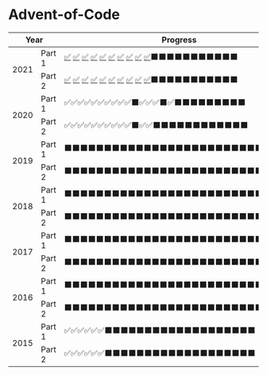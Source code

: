 # Advent-of-Code
<table>
    <thead>
        <tr>
            <th rowspan="2" colspan="2">Year</th>
            <th colspan="2">Progress</th>
            <th>Stars</th>
        </tr>
    </thead>
    <tbody>
        <tr>
            <td rowspan="2">2021</td>
            <td>Part 1</td>
            <td><a title="Day 1" href="https://github.com/suncoast-software/Advent-of-Code/tree/master/AOC/2021/Day1">✅</a>
            <a title="Day 2" href="https://github.com/suncoast-software/Advent-of-Code/tree/master/AOC/2021/Day2">✅</a>
            <a title="Day 3" href="https://github.com/suncoast-software/Advent-of-Code/tree/master/AOC/2021/Day3">✅</a>
            <a title="Day 4" href="https://github.com/suncoast-software/Advent-of-Code/tree/master/AOC/2021/Day4">✅</a>
            <a title="Day 5" href="https://github.com/suncoast-software/Advent-of-Code/tree/master/AOC/2021/Day5">✅</a>
            <a title="Day 6" href="https://github.com/suncoast-software/Advent-of-Code/tree/master/AOC/2021/Day6">✅</a>
            <a title="Day 7" href="https://github.com/suncoast-software/Advent-of-Code/tree/master/AOC/2021/Day7">✅</a>
            <a title="Day 8" href="https://github.com/suncoast-software/Advent-of-Code/tree/master/AOC/2021/Day8">✅</a>
            <a title="Day 9" href="https://github.com/suncoast-software/Advent-of-Code/tree/master/AOC/2021/Day9">✅</a>
            <a title="Day 10" href="https://github.com/suncoast-software/Advent-of-Code/tree/master/AOC/2021/Day10">✅</a>⬛⬛⬛⬛⬛⬛⬛⬛⬛⬛⬛</td>
            <td>9/25</td>
            <td rowspan="2" align="center">20/50<br />✨</td>
        </tr>
        <tr>
            <td>Part 2</td>
           <td><a title="Day 1" href="https://github.com/suncoast-software/Advent-of-Code/tree/master/AOC/2021/Day1">✅</a>
            <a title="Day 2" href="https://github.com/suncoast-software/Advent-of-Code/tree/master/AOC/2021/Day2">✅</a>
            <a title="Day 3" href="https://github.com/suncoast-software/Advent-of-Code/tree/master/AOC/2021/Day3">✅</a>
            <a title="Day 4" href="https://github.com/suncoast-software/Advent-of-Code/tree/master/AOC/2021/Day4">✅</a>
            <a title="Day 5" href="https://github.com/suncoast-software/Advent-of-Code/tree/master/AOC/2021/Day5">✅</a>
            <a title="Day 6" href="https://github.com/suncoast-software/Advent-of-Code/tree/master/AOC/2021/Day6">✅</a>
            <a title="Day 7" href="https://github.com/suncoast-software/Advent-of-Code/tree/master/AOC/2021/Day7">✅</a>
            <a title="Day 8" href="https://github.com/suncoast-software/Advent-of-Code/tree/master/AOC/2021/Day8">✅</a>
            <a title="Day 8" href="https://github.com/suncoast-software/Advent-of-Code/tree/master/AOC/2021/Day9">✅</a>
            <a title="Day 10" href="https://github.com/suncoast-software/Advent-of-Code/tree/master/AOC/2021/Day10">✅</a>⬛⬛⬛⬛⬛⬛⬛⬛⬛⬛⬛</td>
            <td>9/25</td>
        </tr>
        <tr>
            <td rowspan="2">2020</td>
            <td>Part 1</td>
            <td>✅✅✅✅✅✅✅✅✅✅⬛✅✅✅⬛✅⬛⬛⬛⬛⬛⬛⬛⬛⬛</td>
            <td>14/25</td>
            <td rowspan="2" align="center">26/50<br />✨</td>
        </tr>
        <tr>
            <td>Part 2</td>
            <td>✅✅✅✅✅✅✅✅✅✅⬛✅✅⬛⬛⬛⬛⬛⬛⬛⬛⬛⬛⬛⬛</td>
            <td>12/25</td>
        </tr>
        <tr>
            <td rowspan="2">2019</td>
            <td>Part 1</td>
            <td>⬛⬛⬛⬛⬛⬛⬛⬛⬛⬛⬛⬛⬛⬛⬛⬛⬛⬛⬛⬛⬛⬛⬛⬛⬛</td>
            <td>0/25</td>
            <td rowspan="2" align="center">0/50<br />✨</td>
        </tr>
        <tr>
            <td>Part 2</td>
            <td>⬛⬛⬛⬛⬛⬛⬛⬛⬛⬛⬛⬛⬛⬛⬛⬛⬛⬛⬛⬛⬛⬛⬛⬛⬛</td>
            <td>0/25</td>
        </tr>
        <tr>
            <td rowspan="2">2018</td>
            <td>Part 1</td>
            <td>⬛⬛⬛⬛⬛⬛⬛⬛⬛⬛⬛⬛⬛⬛⬛⬛⬛⬛⬛⬛⬛⬛⬛⬛⬛</td>
            <td>0/25</td>
            <td rowspan="2" align="center">0/50<br />✨</td>
        </tr>
        <tr>
            <td>Part 2</td>
            <td>⬛⬛⬛⬛⬛⬛⬛⬛⬛⬛⬛⬛⬛⬛⬛⬛⬛⬛⬛⬛⬛⬛⬛⬛⬛</td>
            <td>0/25</td>
        </tr>
        <tr>
            <td rowspan="2">2017</td>
            <td>Part 1</td>
            <td>⬛⬛⬛⬛⬛⬛⬛⬛⬛⬛⬛⬛⬛⬛⬛⬛⬛⬛⬛⬛⬛⬛⬛⬛⬛</td>
            <td>0/25</td>
            <td rowspan="2" align="center">0/50<br />✨</td>
        </tr>
        <tr>
            <td>Part 2</td>
            <td>⬛⬛⬛⬛⬛⬛⬛⬛⬛⬛⬛⬛⬛⬛⬛⬛⬛⬛⬛⬛⬛⬛⬛⬛⬛</td>
            <td>0/25</td>
        </tr>
        <tr>
            <td rowspan="2">2016</td>
            <td>Part 1</td>
            <td>⬛⬛⬛⬛⬛⬛⬛⬛⬛⬛⬛⬛⬛⬛⬛⬛⬛⬛⬛⬛⬛⬛⬛⬛⬛</td>
            <td>0/25</td>
            <td rowspan="2" align="center">0/50<br />✨</td>
        </tr>
        <tr>
            <td>Part 2</td>
            <td>⬛⬛⬛⬛⬛⬛⬛⬛⬛⬛⬛⬛⬛⬛⬛⬛⬛⬛⬛⬛⬛⬛⬛⬛⬛</td>
            <td>0/25</td>
        </tr>
        <tr>
            <td rowspan="2">2015</td>
            <td>Part 1</td>
            <td>✅✅✅✅✅✅⬛⬛⬛⬛⬛⬛⬛⬛⬛⬛⬛⬛⬛⬛⬛⬛⬛⬛⬛</td>
            <td>6/25</td>
            <td rowspan="2" align="center">12/50<br />✨</td>
        </tr>
        <tr>
            <td>Part 2</td>
            <td>✅✅✅✅✅✅⬛⬛⬛⬛⬛⬛⬛⬛⬛⬛⬛⬛⬛⬛⬛⬛⬛⬛⬛</td>
            <td>6/25</td>
        </tr>
    </tbody>
</table>
